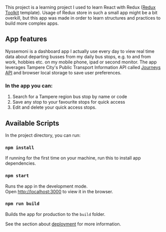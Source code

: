 This project is a learning project I used to learn React with Redux ([Redux Toolkit](https://redux-toolkit.js.org/) template).
Usage of Redux store in such a small app might be a bit overkill, but this app was made in order to learn structures and practices to build more complex apps.

## App features

Nyssemoni is a dashboard app I actually use every day to view real time data about departing busses from my daily bus stops, e.g. to and from work, hobbies etc. on my mobile phone, ipad or second monitor. The app leverages Tampere City's Public Transport Information API called [Journeys API](https://data.tampere.fi/data/en_GB/dataset/journeys-api) and browser local storage to save user preferences.

### In the app you can:

1. Search for a Tampere region bus stop by name or code
2. Save any stop to your favourite stops for quick access
3. Edit and delete your quick access stops.

## Available Scripts

In the project directory, you can run:

### `npm install`

If running for the first time on your machine, run this to install app dependencies.

### `npm start`

Runs the app in the development mode.<br />
Open [http://localhost:3000](http://localhost:3000) to view it in the browser.

### `npm run build`

Builds the app for production to the `build` folder.<br />

See the section about [deployment](https://facebook.github.io/create-react-app/docs/deployment) for more information.
